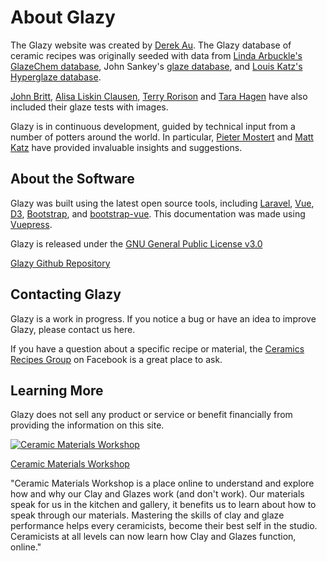 # About Glazy

The Glazy website was created by [Derek Au](http://www.derekau.net/).
The Glazy database of ceramic recipes was originally seeded 
with data from [Linda Arbuckle's](http://lindaarbuckle.com) 
 [GlazeChem database](http://lindaarbuckle.com/arbuckle_handouts.html), 
John Sankey's [glaze database](http://www.johnsankey.ca/glazedata.html), 
and [Louis Katz's](http://www.louiskatz.net) [Hyperglaze database](http://falcon.tamucc.edu/~lkatz/allglazes.txt). 

[John Britt](http://johnbrittpottery.com/), 
[Alisa Liskin Clausen](https://www.facebook.com/AlisaLiskinClausenCeramics/), 
[Terry Rorison](http://www.mckeesrocks.com/artist-volunteer-terry-rorison-has-dedicated-life-to-the-arts/) 
and 
[Tara Hagen](http://glazeitorium.blogspot.com/) have also included their glaze tests with images.

Glazy is in continuous development, 
guided by technical input from a number of potters around the world. 
In particular, [Pieter Mostert](http://www.pietermostert.com/) and [Matt Katz](https://www.ceramicmaterialsworkshop.com/) have provided invaluable 
insights and suggestions.

## About the Software

Glazy was built using the latest open source tools, including 
[Laravel](https://laravel.com/), 
[Vue](https://vuejs.org/),
[D3](https://d3js.org/),
[Bootstrap](https://getbootstrap.com/),
and 
[bootstrap-vue](https://bootstrap-vue.js.org/).
This documentation was made using [Vuepress](https://vuepress.vuejs.org/).

Glazy is released under the [GNU General Public License v3.0](https://www.gnu.org/licenses/gpl-3.0.en.html)

[Glazy Github Repository](https://github.com/derekphilipau/glazy)

## Contacting Glazy

Glazy is a work in progress. If you notice a bug or have an idea to improve Glazy, please contact us here.

If you have a question about a specific recipe or material, 
the [Ceramics Recipes Group](https://www.facebook.com/groups/disisdkat/) 
on Facebook is a great place to ask.

## Learning More

Glazy does not sell any product or service or benefit financially from providing the information on this site.

[![Ceramic Materials ​Workshop](/img/logo-cmw.jpg)](https://www.ceramicmaterialsworkshop.com/)

[Ceramic Materials Workshop](https://www.ceramicmaterialsworkshop.com/)

"Ceramic Materials ​Workshop is a place online to understand 
and explore how and why our Clay and Glazes work (and don't work). 
Our materials speak for us in the kitchen and gallery, it benefits 
us to learn about how to speak through our materials. Mastering 
the skills of clay and glaze performance helps every ceramicists, 
become their best self in the studio. Ceramicists at all levels 
can now learn how Clay and Glazes function, online."

